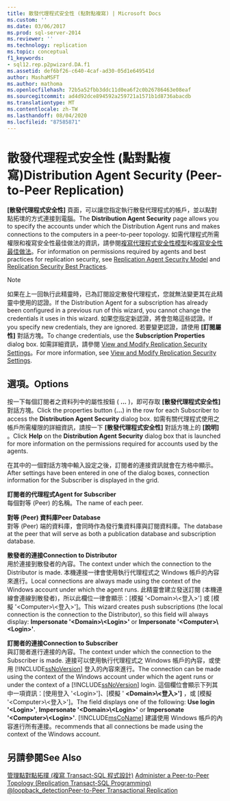 ```yaml
---
title: 散發代理程式安全性 (點對點複寫) | Microsoft Docs
ms.custom: ''
ms.date: 03/06/2017
ms.prod: sql-server-2014
ms.reviewer: ''
ms.technology: replication
ms.topic: conceptual
f1_keywords:
- sql12.rep.p2pwizard.DA.f1
ms.assetid: def6bf26-c640-4caf-ad30-05d1e649541d
author: MashaMSFT
ms.author: mathoma
ms.openlocfilehash: 72b5a52fbb3ddc11d0ea6f2c0b26786463e08eaf
ms.sourcegitcommit: ad4d92dce894592a259721a1571b1d8736abacdb
ms.translationtype: MT
ms.contentlocale: zh-TW
ms.lasthandoff: 08/04/2020
ms.locfileid: "87585871"
---
```

# <a name="distribution-agent-security-peer-to-peer-replication"></a><span data-ttu-id="e8858-102">散發代理程式安全性 (點對點複寫)</span><span class="sxs-lookup"><span data-stu-id="e8858-102">Distribution Agent Security (Peer-to-Peer Replication)</span></span>
  <span data-ttu-id="e8858-103">**[散發代理程式安全性]** 頁面，可以讓您指定執行散發代理程式的帳戶，並以點對點拓墣的方式連接到電腦。</span><span class="sxs-lookup"><span data-stu-id="e8858-103">The **Distribution Agent Security** page allows you to specify the accounts under which the Distribution Agent runs and makes connections to the computers in a peer-to-peer topology.</span></span> <span data-ttu-id="e8858-104">如需代理程式所需權限和複寫安全性最佳做法的資訊，請參閱[複寫代理程式安全性模型](security/replication-agent-security-model.md)和[複寫安全性最佳做法](security/replication-security-best-practices.md)。</span><span class="sxs-lookup"><span data-stu-id="e8858-104">For information on permissions required by agents and best practices for replication security, see [Replication Agent Security Model](security/replication-agent-security-model.md) and [Replication Security Best Practices](security/replication-security-best-practices.md).</span></span>  
  
> [!NOTE]  
>  <span data-ttu-id="e8858-105">如果在上一回執行此精靈時，已為訂閱設定散發代理程式，您就無法變更其在此精靈中使用的認證。</span><span class="sxs-lookup"><span data-stu-id="e8858-105">If the Distribution Agent for a subscription has already been configured in a previous run of this wizard, you cannot change the credentials it uses in this wizard.</span></span> <span data-ttu-id="e8858-106">如果您指定新認證，將會忽略這些認證。</span><span class="sxs-lookup"><span data-stu-id="e8858-106">If you specify new credentials, they are ignored.</span></span> <span data-ttu-id="e8858-107">若要變更認證，請使用 **[訂閱屬性]** 對話方塊。</span><span class="sxs-lookup"><span data-stu-id="e8858-107">To change credentials, use the **Subscription Properties** dialog box.</span></span> <span data-ttu-id="e8858-108">如需詳細資訊，請參閱 [View and Modify Replication Security Settings](security/view-and-modify-replication-security-settings.md)。</span><span class="sxs-lookup"><span data-stu-id="e8858-108">For more information, see [View and Modify Replication Security Settings](security/view-and-modify-replication-security-settings.md).</span></span>  
  
## <a name="options"></a><span data-ttu-id="e8858-109">選項。</span><span class="sxs-lookup"><span data-stu-id="e8858-109">Options</span></span>  
 <span data-ttu-id="e8858-110">按一下每個訂閱者之資料列中的屬性按鈕 ( **...** )，即可存取 **[散發代理程式安全性]** 對話方塊。</span><span class="sxs-lookup"><span data-stu-id="e8858-110">Click the properties button (**...**) in the row for each Subscriber to access the **Distribution Agent Security** dialog box.</span></span> <span data-ttu-id="e8858-111">如需有關代理程式使用之帳戶所需權限的詳細資訊，請按一下 **[散發代理程式安全性]** 對話方塊上的 **[說明]** 。</span><span class="sxs-lookup"><span data-stu-id="e8858-111">Click **Help** on the **Distribution Agent Security** dialog box that is launched for more information on the permissions required for accounts used by the agents.</span></span>  
  
 <span data-ttu-id="e8858-112">在其中的一個對話方塊中輸入設定之後，訂閱者的連接資訊就會在方格中顯示。</span><span class="sxs-lookup"><span data-stu-id="e8858-112">After settings have been entered in one of the dialog boxes, connection information for the Subscriber is displayed in the grid.</span></span>  
  
 <span data-ttu-id="e8858-113">**訂閱者的代理程式**</span><span class="sxs-lookup"><span data-stu-id="e8858-113">**Agent for Subscriber**</span></span>  
 <span data-ttu-id="e8858-114">每個對等 (Peer) 的名稱。</span><span class="sxs-lookup"><span data-stu-id="e8858-114">The name of each peer.</span></span>  
  
 <span data-ttu-id="e8858-115">**對等 (Peer) 資料庫**</span><span class="sxs-lookup"><span data-stu-id="e8858-115">**Peer Database**</span></span>  
 <span data-ttu-id="e8858-116">對等 (Peer) 端的資料庫，會同時作為發行集資料庫與訂閱資料庫。</span><span class="sxs-lookup"><span data-stu-id="e8858-116">The database at the peer that will serve as both a publication database and subscription database.</span></span>  
  
 <span data-ttu-id="e8858-117">**散發者的連接**</span><span class="sxs-lookup"><span data-stu-id="e8858-117">**Connection to Distributor**</span></span>  
 <span data-ttu-id="e8858-118">用於連接到散發者的內容。</span><span class="sxs-lookup"><span data-stu-id="e8858-118">The context under which the connection to the Distributor is made.</span></span> <span data-ttu-id="e8858-119">本機連接一律會使用執行代理程式之 Windows 帳戶的內容來進行。</span><span class="sxs-lookup"><span data-stu-id="e8858-119">Local connections are always made using the context of the Windows account under which the agent runs.</span></span> <span data-ttu-id="e8858-120">此精靈會建立發送訂閱 (本機連線會連線到散發者)，所以此欄位一律會顯示：[模擬 '\<Domain>\\<登入\>'] 或 [模擬 '\<Computer>\\<登入\>']。</span><span class="sxs-lookup"><span data-stu-id="e8858-120">This wizard creates push subscriptions (the local connection is the connection to the Distributor), so this field will always display: **Impersonate '\<Domain>\\<Login\>'** or **Impersonate '\<Computer>\\<Login\>'**.</span></span>  
  
 <span data-ttu-id="e8858-121">**訂閱者的連接**</span><span class="sxs-lookup"><span data-stu-id="e8858-121">**Connection to Subscriber**</span></span>  
 <span data-ttu-id="e8858-122">與訂閱者進行連接的內容。</span><span class="sxs-lookup"><span data-stu-id="e8858-122">The context under which the connection to the Subscriber is made.</span></span> <span data-ttu-id="e8858-123">連接可以使用執行代理程式之 Windows 帳戶的內容，或使用 [!INCLUDE[ssNoVersion](../../includes/ssnoversion-md.md)] 登入的內容來進行。</span><span class="sxs-lookup"><span data-stu-id="e8858-123">The connection can be made using the context of the Windows account under which the agent runs or under the context of a [!INCLUDE[ssNoVersion](../../includes/ssnoversion-md.md)] login.</span></span> <span data-ttu-id="e8858-124">這個欄位會顯示下列其中一項資訊：[使用登入 '\<Login>']、[模擬 ' **\<Domain>\\<登入\>']** ，或 [模擬 '\<Computer>\\<登入\>']。</span><span class="sxs-lookup"><span data-stu-id="e8858-124">The field displays one of the following: **Use login '\<Login>'**, **Impersonate '\<Domain>\\<Login\>'** or **Impersonate '\<Computer>\\<Login\>'**.</span></span> [!INCLUDE[msCoName](../../includes/msconame-md.md)] <span data-ttu-id="e8858-125">建議使用 Windows 帳戶的內容進行所有連接。</span><span class="sxs-lookup"><span data-stu-id="e8858-125">recommends that all connections be made using the context of the Windows account.</span></span>  
  
## <a name="see-also"></a><span data-ttu-id="e8858-126">另請參閱</span><span class="sxs-lookup"><span data-stu-id="e8858-126">See Also</span></span>  
 <span data-ttu-id="e8858-127">[管理點對點拓撲 &#40;複寫 Transact-SQL 程式設計&#41;](administration/administer-a-peer-to-peer-topology-replication-transact-sql-programming.md) </span><span class="sxs-lookup"><span data-stu-id="e8858-127">[Administer a Peer-to-Peer Topology &#40;Replication Transact-SQL Programming&#41;](administration/administer-a-peer-to-peer-topology-replication-transact-sql-programming.md) </span></span>  
 [<span data-ttu-id="e8858-128">@loopback_detection</span><span class="sxs-lookup"><span data-stu-id="e8858-128">Peer-to-Peer Transactional Replication</span></span>](transactional/peer-to-peer-transactional-replication.md)  
  
  
